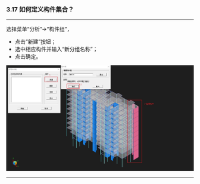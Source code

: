﻿### 3.17 如何定义构件集合？

---

选择菜单“分析”→“构件组”，

* 点击“新建”按钮；
* 选中相应构件并输入“新分组名称”；
* 点击确定。

![](.\image\3.17-1.jpg)

---
